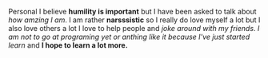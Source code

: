 Personal I believe **humility is important** but I have been asked to talk about _how amzing I am_. I am rather **narsssistic** so I really do love myself a lot but I also love others a lot I love to help people and _joke around with my friends_. _I am not to go at programing yet or anthing like it because I've just started learn_ and **I hope to learn a lot more.**
